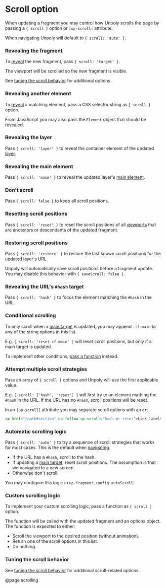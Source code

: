 Scroll option
=============

When updating a fragment you may control how Unpoly scrolls the page by passing
a `{ scroll }` option or `[up-scroll]` attribute.

When [navigating](/navigation) Unpoly will default to
[`{ scroll: 'auto' }`](#automatic-scrolling-logic).

### Revealing the fragment

To [reveal](/up.reveal) the new fragment, pass `{ scroll: 'target' }`.

The viewport will be scrolled so the new fragment is visible.

See [tuning the scroll behavior](/scroll-tuning) for additional options.

### Revealing another element

To [reveal](/up.reveal) a matching element, pass a CSS selector string as `{ scroll }` option.

From JavaScript you may also pass the `Element` object that should be revealed.

### Revealing the layer

Pass `{ scroll: 'layer' }` to reveal the container element of the updated [layer](/up.layer).

### Revealing the main element

Pass `{ scroll: 'main' }` to reveal the updated layer's [main element](/up-main).

### Don't scroll

Pass `{ scroll: false }` to keep all scroll positions.

### Resetting scroll positions

Pass `{ scroll: 'reset' }` to reset the scroll positions of all
[viewports](/up.viewport) that are ancestors or descendants of the updated fragment.

### Restoring scroll positions

Pass `{ scroll: 'restore' }` to restore the last known scroll positions for the updated layer's URL.

Unpoly will automatically save scroll positions before a fragment update.
You may disable this behavior with `{ saveScroll: false }`.

### Revealing the URL's `#hash` target

Pass `{ scroll: 'hash' }` to focus the element matching the `#hash` in the URL.

### Conditional scrolling

To only scroll when a [main target](/up-main) is updated,
you may append `-if-main` to any of the string options in this list.

E.g. `{ scroll: 'reset-if-main' }` will reset scroll positions, but only if a main target is updated.

To implement other conditions, [pass a function](#custom-scrolling-logic) instead.

### Attempt multiple scroll strategies

Pass an array of `{ scroll }` options and Unpoly will use the first applicable value.

E.g. `{ scroll: ['hash', 'reset'] }` will first try to an element mathing the `#hash` in the URL.
If the URL has no `#hash`, scroll positions will be reset.

In an `[up-scroll]` attribute you may separate scroll options with an `or`:

```html
<a href="/path#section" up-follow up-scroll="hash or reset">Link label</a> 
```

### Automatic scrolling logic

Pass `{ scroll: 'auto' }` to try a sequence of scroll strategies that works for most cases.
This is the default when [navigating](/navigation).

- If the URL has a `#hash`, scroll to the hash.
- If updating a [main target](/up-main), reset scroll positions.
  The assumption is that we navigated to a new screen.
- Otherwise don't scroll.

You may configure this logic in `up.fragment.config.autoScroll`.

### Custom scrolling logic

To implement your custom scrolling logic, pass a function as `{ scroll }` option.

The function will be called with the updated fragment and an options object.
The function is expected to either:

- Scroll the viewport to the desired position (without animation).
- Return one of the scroll options in this list.
- Do nothing.

### Tuning the scroll behavior

See [tuning the scroll behavior](/scroll-tuning) for additional scroll-related options.

@page scrolling
